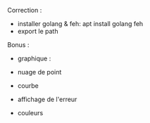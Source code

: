 Correction :

 - installer golang & feh: apt install golang feh
 - export le path

Bonus :

 - graphique :
  - nuage de point
  - courbe
  - affichage de l'erreur

 - couleurs